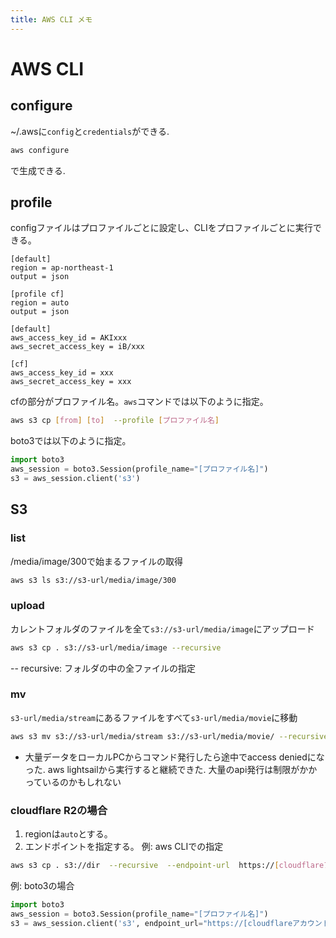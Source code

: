 ```yaml
---
title: AWS CLI メモ
---
```




# AWS CLI

## configure
~/.awsに`config`と`credentials`ができる.  

```bash
aws configure
```
で生成できる.  

## profile
configファイルはプロファイルごとに設定し、CLIをプロファイルごとに実行できる。

```text: config
[default]
region = ap-northeast-1
output = json

[profile cf]
region = auto
output = json
```

```text: credentials
[default]
aws_access_key_id = AKIxxx
aws_secret_access_key = iB/xxx

[cf]
aws_access_key_id = xxx
aws_secret_access_key = xxx
```
cfの部分がプロファイル名。`aws`コマンドでは以下のように指定。

```bash
aws s3 cp [from] [to]  --profile [プロファイル名]
```
boto3では以下のように指定。

```python
import boto3
aws_session = boto3.Session(profile_name="[プロファイル名]")
s3 = aws_session.client('s3')
```

## S3

### list
/media/image/300で始まるファイルの取得

```bash
aws s3 ls s3://s3-url/media/image/300
```

### upload
カレントフォルダのファイルを全て`s3://s3-url/media/image`にアップロード

```bash
aws s3 cp . s3://s3-url/media/image --recursive
```
-- recursive: フォルダの中の全ファイルの指定

### mv
`s3-url/media/stream`にあるファイルをすべて`s3-url/media/movie`に移動

```bash
aws s3 mv s3://s3-url/media/stream s3://s3-url/media/movie/ --recursive
```
- 大量データをローカルPCからコマンド発行したら途中でaccess deniedになった.  aws lightsailから実行すると継続できた. 大量のapi発行は制限がかかっているのかもしれない

### cloudflare R2の場合
1. regionは`auto`とする。
2. エンドポイントを指定する。
例: aws CLIでの指定

```bash
aws s3 cp . s3://dir  --recursive  --endpoint-url  https://[cloudflareアカウントID].r2.cloudflarestorage.com  --profile [プロファイル名]
```
例: boto3の場合

```python
import boto3
aws_session = boto3.Session(profile_name="[プロファイル名]")
s3 = aws_session.client('s3', endpoint_url="https://[cloudflareアカウントID].r2.cloudflarestorage.com")
```

